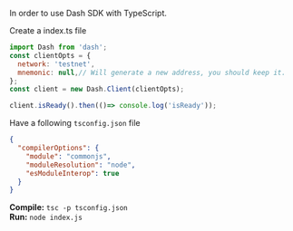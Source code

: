 In order to use Dash SDK with TypeScript.    

Create a index.ts file  

```js
import Dash from 'dash';
const clientOpts = {
  network: 'testnet',
  mnemonic: null,// Will generate a new address, you should keep it.
};
const client = new Dash.Client(clientOpts);

client.isReady().then(()=> console.log('isReady'));
```

Have a following `tsconfig.json` file

```json
{
  "compilerOptions": {
    "module": "commonjs",
    "moduleResolution": "node",
    "esModuleInterop": true
  }
}
```

**Compile:** `tsc -p tsconfig.json`  
**Run:** `node index.js`  
